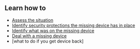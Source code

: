 
## Learn how to

- [Assess the situation](en/topics/practice-1-emergencies/3-seized-devices/3-1-learn.md)
- [Identify security protections the missing device has in place](en/topics/practice-1-emergencies/3-seized-devices/3-2-learn.md)
- [Identify what was on the missing device](en/topics/practice-1-emergencies/3-seized-devices/3-3-learn.md)
- [Deal with a missing device](en/topics/practice-1-emergencies/3-seized-devices/3-4-learn.md)
- [what to do if you get device back]
